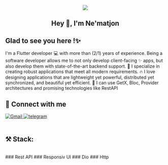 <p align="center">
    <img src="https://buddy.works/blog/thumbnails/flutter/flutter-cover.png">
</p>

## <div align="center">Hey 👋, I'm  Ne'matjon</div>  
 
## Glad to see you here !✨  
I'm a Flutter developer 💻 with more than (2/1) years of experience. Being a software developer allows me to not only develop client-facing ✨ apps, but also develop them with state-of-the-art backend support. 🚁 I specialize in creating robust applications that meet all modern requirements. 🔥 I love designing applications that are lightweight yet powerful, distributed yet synchronized, and beautiful yet efficient. 💙 I can use GetX, Bloc, Provider architectures and promising technologies like RestAPI
<br/>   
  
## 🤝 Connect with me  
<div align="start">
<a href="mailto:nmadazimov734@gmail.com" target="_blank">
<img src=https://img.shields.io/badge/Gmail-D14836?style=for-the-badge&logo=gmail&logoColor=white alt=Gmail style="margin-bottom: 5px;" />
</a>  
<a href="https://t.me/Flutter_AppMaker" target="_blank">
<img src=https://img.shields.io/badge/Telegram-2CA5E0?style=for-the-badge&logo=telegram&logoColor=white? alt=telegram style="margin-bottom: 5px;" />
</a> 
</div>  
<br/>  

## ⚒️ Stack:
<br/>
### Rest API
### Responsiv UI
### Dio
### Http

